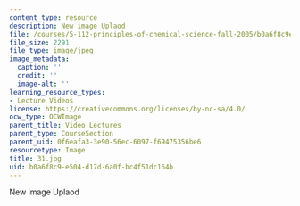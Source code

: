 ```yaml
---
content_type: resource
description: New image Uplaod
file: /courses/5-112-principles-of-chemical-science-fall-2005/b0a6f8c9e504d17d6a0fbc4f51dc164b_31.jpg
file_size: 2291
file_type: image/jpeg
image_metadata:
  caption: ''
  credit: ''
  image-alt: ''
learning_resource_types:
- Lecture Videos
license: https://creativecommons.org/licenses/by-nc-sa/4.0/
ocw_type: OCWImage
parent_title: Video Lectures
parent_type: CourseSection
parent_uid: 0f6eafa3-3e90-56ec-6097-f69475356be6
resourcetype: Image
title: 31.jpg
uid: b0a6f8c9-e504-d17d-6a0f-bc4f51dc164b
---
```

New image Uplaod